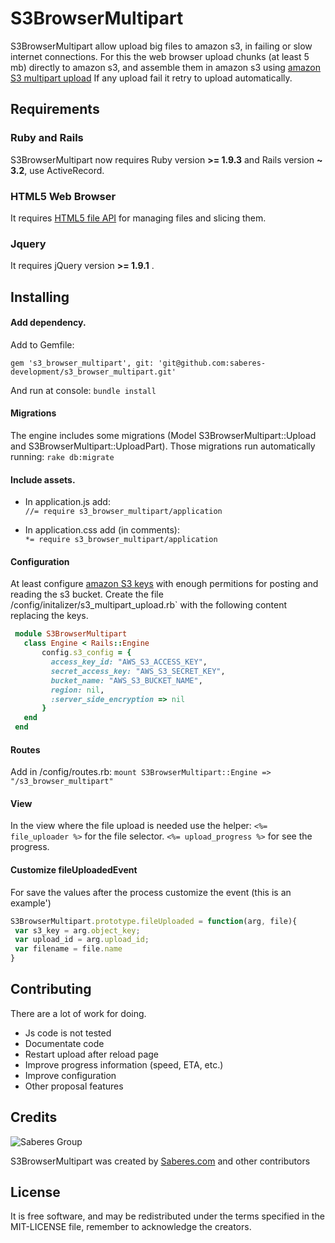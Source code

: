 S3BrowserMultipart
=========
S3BrowserMultipart allow upload big files to amazon s3, in failing or slow internet connections. 
For this the web browser upload chunks (at least 5 mb) directly to amazon s3, and assemble them in amazon s3 using  [amazon S3 multipart upload](http://docs.aws.amazon.com/AmazonS3/latest/dev/mpuoverview.html)
If any upload fail it retry to upload automatically.

Requirements
------------

### Ruby and Rails
S3BrowserMultipart now requires Ruby version **>= 1.9.3** and Rails version **~ 3.2**, use ActiveRecord.

### HTML5 Web Browser
It requires [HTML5 file API](http://en.wikipedia.org/wiki/HTML5_File_API) for managing files and slicing them.

### Jquery
It requires jQuery version **>= 1.9.1** . 

Installing
------------

#### Add dependency.
Add to Gemfile: 

`gem 's3_browser_multipart', git: 'git@github.com:saberes-development/s3_browser_multipart.git'`

And run at console: 
`bundle install ` 

#### Migrations
The engine includes some migrations (Model S3BrowserMultipart::Upload and S3BrowserMultipart::UploadPart). Those migrations run automatically running: 
`rake db:migrate`

#### Include assets.

* In application.js add:  
 `//= require s3_browser_multipart/application`

* In application.css add (in comments):  
  `*= require s3_browser_multipart/application` 

#### Configuration
 At least configure [amazon S3 keys](http://docs.aws.amazon.com/AWSSimpleQueueService/latest/SQSGettingStartedGuide/AWSCredentials.html) with enough permitions for posting and reading the s3 bucket.
 Create the file /config/initalizer/s3_multipart_upload.rb` with the following content replacing the keys.

 ```ruby
  module S3BrowserMultipart
    class Engine < Rails::Engine
        config.s3_config = {
          access_key_id: "AWS_S3_ACCESS_KEY", 
          secret_access_key: "AWS_S3_SECRET_KEY", 
          bucket_name: "AWS_S3_BUCKET_NAME", 
          region: nil, 
          :server_side_encryption => nil
        } 
    end
  end
 ```
#### Routes
Add in /config/routes.rb: 
`mount S3BrowserMultipart::Engine => "/s3_browser_multipart"`

#### View
 In the view where the file upload is needed use the helper:
 `<%= file_uploader %>` for the file selector.
 `<%= upload_progress %>` for see the progress.

#### Customize fileUploadedEvent
For save the values after the process customize the event (this is an example')

 ```js
S3BrowserMultipart.prototype.fileUploaded = function(arg, file){
  var s3_key = arg.object_key;
  var upload_id = arg.upload_id;
  var filename = file.name
}
 ```

Contributing
------------

There are a lot of work for doing.
* Js code is not tested
* Documentate code
* Restart upload after reload page
* Improve progress information (speed, ETA, etc.)
* Improve configuration
* Other proposal features

Credits
-------

![Saberes Group](http://www.saberes.com/assets/logo-bf337d09d20cb03b027db6847d812534.png)

S3BrowserMultipart was created by [Saberes.com](http://www.saberes.com/) and other contributors

License
-------

It is free software, and may be redistributed under the terms specified in the MIT-LICENSE file, remember to acknowledge the creators.
